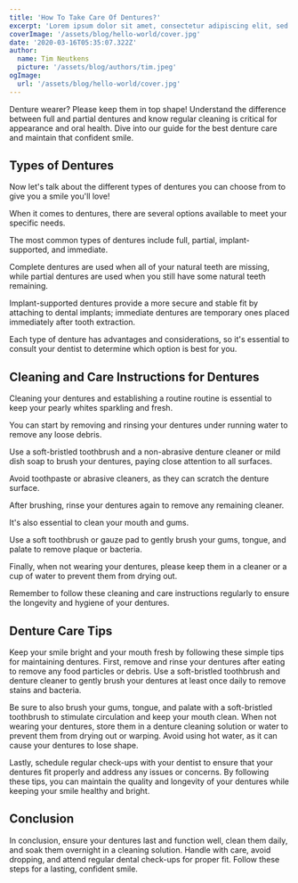 ```yaml
---
title: 'How To Take Care Of Dentures?'
excerpt: 'Lorem ipsum dolor sit amet, consectetur adipiscing elit, sed do eiusmod tempor incididunt ut labore et dolore magna aliqua. Praesent elementum facilisis leo vel fringilla est ullamcorper eget. At imperdiet dui accumsan sit amet nulla facilities morbi tempus.'
coverImage: '/assets/blog/hello-world/cover.jpg'
date: '2020-03-16T05:35:07.322Z'
author:
  name: Tim Neutkens
  picture: '/assets/blog/authors/tim.jpeg'
ogImage:
  url: '/assets/blog/hello-world/cover.jpg'
---
```


Denture wearer? Please keep them in top shape! Understand the difference between full and partial dentures and know regular cleaning is critical for appearance and oral health. Dive into our guide for the best denture care and maintain that confident smile.

## Types of Dentures

Now let's talk about the different types of dentures you can choose from to give you a smile you'll love!

When it comes to dentures, there are several options available to meet your specific needs.

The most common types of dentures include full, partial, implant-supported, and immediate.

Complete dentures are used when all of your natural teeth are missing, while partial dentures are used when you still have some natural teeth remaining.

Implant-supported dentures provide a more secure and stable fit by attaching to dental implants; immediate dentures are temporary ones placed immediately after tooth extraction.

Each type of denture has advantages and considerations, so it's essential to consult your dentist to determine which option is best for you.

## Cleaning and Care Instructions for Dentures

Cleaning your dentures and establishing a routine routine is essential to keep your pearly whites sparkling and fresh.

You can start by removing and rinsing your dentures under running water to remove any loose debris.

Use a soft-bristled toothbrush and a non-abrasive denture cleaner or mild dish soap to brush your dentures, paying close attention to all surfaces.

Avoid toothpaste or abrasive cleaners, as they can scratch the denture surface.

After brushing, rinse your dentures again to remove any remaining cleaner.

It's also essential to clean your mouth and gums.

Use a soft toothbrush or gauze pad to gently brush your gums, tongue, and palate to remove plaque or bacteria.

Finally, when not wearing your dentures, please keep them in a cleaner or a cup of water to prevent them from drying out.

Remember to follow these cleaning and care instructions regularly to ensure the longevity and hygiene of your dentures.

## Denture Care Tips

Keep your smile bright and your mouth fresh by following these simple tips for maintaining dentures. First, remove and rinse your dentures after eating to remove any food particles or debris. Use a soft-bristled toothbrush and denture cleaner to gently brush your dentures at least once daily to remove stains and bacteria.

Be sure to also brush your gums, tongue, and palate with a soft-bristled toothbrush to stimulate circulation and keep your mouth clean. When not wearing your dentures, store them in a denture cleaning solution or water to prevent them from drying out or warping. Avoid using hot water, as it can cause your dentures to lose shape.

Lastly, schedule regular check-ups with your dentist to ensure that your dentures fit properly and address any issues or concerns. By following these tips, you can maintain the quality and longevity of your dentures while keeping your smile healthy and bright.

## Conclusion

In conclusion, ensure your dentures last and function well, clean them daily, and soak them overnight in a cleaning solution. Handle with care, avoid dropping, and attend regular dental check-ups for proper fit. Follow these steps for a lasting, confident smile.
